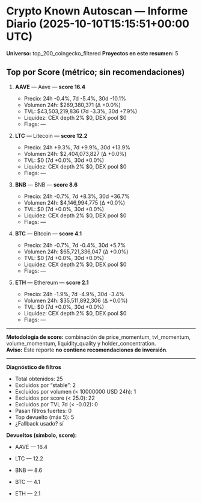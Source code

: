 # Crypto Known Autoscan — Informe Diario (2025-10-10T15:15:51+00:00 UTC)

**Universo:** top_200_coingecko_filtered
**Proyectos en este resumen:** 5

## Top por Score (métrico; sin recomendaciones)

1. **AAVE** — Aave — **score 16.4**
   - Precio: 24h -0.4%, 7d -5.4%, 30d -10.1%
   - Volumen 24h: $269,380,371 (Δ +0.0%)
   - TVL: $43,503,219,836 (7d -3.3%, 30d +7.9%)
   - Liquidez: CEX depth 2% $0, DEX pool $0
   - Flags: —

2. **LTC** — Litecoin — **score 12.2**
   - Precio: 24h +9.3%, 7d +9.9%, 30d +13.9%
   - Volumen 24h: $2,404,073,827 (Δ +0.0%)
   - TVL: $0 (7d +0.0%, 30d +0.0%)
   - Liquidez: CEX depth 2% $0, DEX pool $0
   - Flags: —

3. **BNB** — BNB — **score 8.6**
   - Precio: 24h -0.7%, 7d +8.3%, 30d +36.7%
   - Volumen 24h: $4,146,994,775 (Δ +0.0%)
   - TVL: $0 (7d +0.0%, 30d +0.0%)
   - Liquidez: CEX depth 2% $0, DEX pool $0
   - Flags: —

4. **BTC** — Bitcoin — **score 4.1**
   - Precio: 24h -0.7%, 7d -0.4%, 30d +5.7%
   - Volumen 24h: $65,721,336,047 (Δ +0.0%)
   - TVL: $0 (7d +0.0%, 30d +0.0%)
   - Liquidez: CEX depth 2% $0, DEX pool $0
   - Flags: —

5. **ETH** — Ethereum — **score 2.1**
   - Precio: 24h -1.9%, 7d -4.9%, 30d -3.4%
   - Volumen 24h: $35,511,892,306 (Δ +0.0%)
   - TVL: $0 (7d +0.0%, 30d +0.0%)
   - Liquidez: CEX depth 2% $0, DEX pool $0
   - Flags: —


---

**Metodología de score:** combinación de price_momentum, tvl_momentum, volume_momentum, liquidity_quality y holder_concentration.  
**Aviso:** Este reporte **no contiene recomendaciones de inversión**.


---
**Diagnóstico de filtros**

- Total obtenidos: 25
- Excluidos por “stable”: 2
- Excluidos por volumen (< 10000000 USD 24h): 1
- Excluidos por score (< 25.0): 22
- Excluidos por TVL 7d (< -0.02): 0
- Pasan filtros fuertes: 0
- Top devuelto (máx 5): 5
- ¿Fallback usado? sí


**Devueltos (símbolo, score):**

- AAVE — 16.4

- LTC — 12.2

- BNB — 8.6

- BTC — 4.1

- ETH — 2.1


